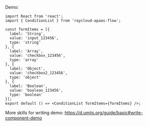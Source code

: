 Demo:

```tsx
import React from 'react';
import { ConditionList } from 'raycloud-apaas-flow';

const formItems = [{
  label: 'String',
  value: 'input_123456',
  type: 'string'
}, {
  label: 'Array',
  value: 'checkbox_123456',
  type: 'array'
}, {
  label: 'Object',
  value: 'checkbox2_123456',
  type: 'object'
}, {
  label: 'Boolean',
  value: 'boolean_123456',
  type: 'boolean'
}];
export default () => <ConditionList formItems={formItems} />;
```

More skills for writing demo: https://d.umijs.org/guide/basic#write-component-demo
